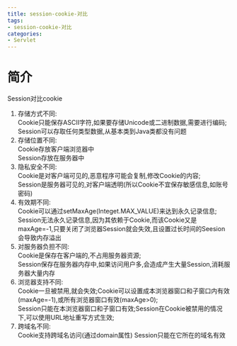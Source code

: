 ```yaml
---
title: session-cookie-对比
tags: 
- session-cookie-对比
categories: 
- Servlet
---
```


# 简介

Session对比cookie
1. 存储方式不同:  
    Cookie只能保存ASCII字符,如果要存储Unicode或二进制数据,需要进行编码;  
    Session可以存取任何类型数据,从基本类到Java类都没有问题  
2. 存储位置不同:  
    Cookie存放客户端浏览器中  
    Session存放在服务器中  
3. 隐私安全不同:  
    Cookie是对客户端可见的,恶意程序可能会复制,修改Cookie的内容;  
    Session是服务器可见的,对客户端透明(所以Cookie不宜保存敏感信息,如账号密码)  
4. 有效期不同:  
    Cookie可以通过setMaxAge(Integet.MAX_VALUE)来达到永久记录信息;  
    Session无法永久记录信息,因为其依赖于Cookie,而该Cookie又是maxAge=-1,只要关闭了浏览器Session就会失效,且设置过长时间的Seesion会导致内存溢出  
5. 对服务器负担不同:  
    Cookie是保存在客户端的,不占用服务器资源;  
    Session保存在服务器内存中,如果访问用户多,会造成产生大量Session,消耗服务器大量内存  
6. 浏览器支持不同:  
        Cookie一旦被禁用,就会失效;Cookie可以设置成本浏览器窗口和子窗口内有效(maxAge=-1),或所有浏览器窗口有效(maxAge>0);  
        Session只能在本浏览器窗口和子窗口有效;Session在Cookie被禁用的情况下,可以使用URL地址重写方式生效;  
7. 跨域名不同:  
    Cookie支持跨域名访问(通过domain属性)
    Session只能在它所在的域名有效

